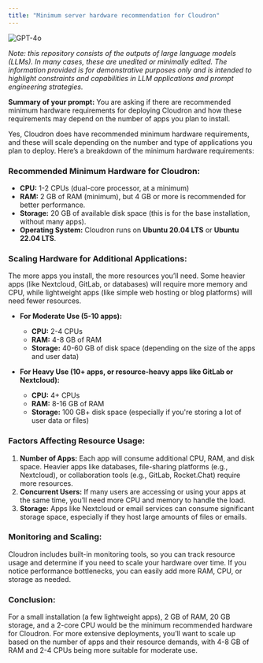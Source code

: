 ```yaml
---
title: "Minimum server hardware recommendation for Cloudron"
---
```

![GPT-4o](https://img.shields.io/badge/GPT--4o-3333FF?style=for-the-badge&logo=openai&logoColor=white)



*Note: this repository consists of the outputs of large language models (LLMs). In many cases, these are unedited or minimally edited. The information provided is for demonstrative purposes only and is intended to highlight constraints and capabilities in LLM applications and prompt engineering strategies.*


**Summary of your prompt:** You are asking if there are recommended minimum hardware requirements for deploying Cloudron and how these requirements may depend on the number of apps you plan to install.

Yes, Cloudron does have recommended minimum hardware requirements, and these will scale depending on the number and type of applications you plan to deploy. Here’s a breakdown of the minimum hardware requirements:

### **Recommended Minimum Hardware for Cloudron:**
- **CPU:** 1-2 CPUs (dual-core processor, at a minimum)
- **RAM:** 2 GB of RAM (minimum), but 4 GB or more is recommended for better performance.
- **Storage:** 20 GB of available disk space (this is for the base installation, without many apps).
- **Operating System:** Cloudron runs on **Ubuntu 20.04 LTS** or **Ubuntu 22.04 LTS**.

### **Scaling Hardware for Additional Applications:**
The more apps you install, the more resources you’ll need. Some heavier apps (like Nextcloud, GitLab, or databases) will require more memory and CPU, while lightweight apps (like simple web hosting or blog platforms) will need fewer resources.

- **For Moderate Use (5-10 apps):**
  - **CPU:** 2-4 CPUs
  - **RAM:** 4-8 GB of RAM
  - **Storage:** 40-60 GB of disk space (depending on the size of the apps and user data)

- **For Heavy Use (10+ apps, or resource-heavy apps like GitLab or Nextcloud):**
  - **CPU:** 4+ CPUs
  - **RAM:** 8-16 GB of RAM
  - **Storage:** 100 GB+ disk space (especially if you're storing a lot of user data or files)

### Factors Affecting Resource Usage:
1. **Number of Apps:** Each app will consume additional CPU, RAM, and disk space. Heavier apps like databases, file-sharing platforms (e.g., Nextcloud), or collaboration tools (e.g., GitLab, Rocket.Chat) require more resources.
2. **Concurrent Users:** If many users are accessing or using your apps at the same time, you’ll need more CPU and memory to handle the load.
3. **Storage:** Apps like Nextcloud or email services can consume significant storage space, especially if they host large amounts of files or emails.

### Monitoring and Scaling:
Cloudron includes built-in monitoring tools, so you can track resource usage and determine if you need to scale your hardware over time. If you notice performance bottlenecks, you can easily add more RAM, CPU, or storage as needed.

### Conclusion:
For a small installation (a few lightweight apps), 2 GB of RAM, 20 GB storage, and a 2-core CPU would be the minimum recommended hardware for Cloudron. For more extensive deployments, you’ll want to scale up based on the number of apps and their resource demands, with 4-8 GB of RAM and 2-4 CPUs being more suitable for moderate use.